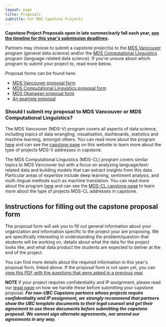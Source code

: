 ```yaml
---
layout: page
title: Proposals
subtitle: For MDS Capstone Projects
---
```


**Capstone Project Proposals open in late summer/early fall each year, [see the timeline for this year's submission deadlines](/capstone/timeline).**

Partners may choose to submit a capstone project(s) to the [MDS Vancouver](https://ubc-mds.github.io/about/) program (general data science) and/or the [MDS Computational Linguistics](https://ubc-mdscl.github.io/program/aboutme/) program (language-related data science). If you're unsure about which program to submit your project to, read more below.

Proposal forms can be found here:
- [MDS Vancouver proposal form](https://ubc.ca1.qualtrics.com/jfe/form/SV_6rqTW70L2PfkAt0)
- [MDS Computational Linguistics proposal form](https://ubc-mdscl.github.io/capstone/proposal/)
- [MDS Okanagan proposal form](https://ubco-mds.github.io/capstone/proposal/)
- <a href="https://ubc-mds.github.io/capstone/sample-proposal.pdf" target="_blank">An example proposal</a>


### Should I submit my proposal to MDS Vancouver or MDS Computational Linguistics?

The MDS Vancouver (MDS-V) program covers all aspects of data science, including topics of data wrangling, visualisation, dashboards,  statistics and machine learning, amongst others. You can read more about the program [here](https://masterdatascience.ubc.ca/programs/vancouver) and can see the [capstone page](/capstone/about) on this website to learn more about the type of projects MDS-V addresses in capstone.

The MDS Computational Linguistics (MDS-CL) program covers similar topics to MDS Vancouver but with a focus on analyzing language/text-related data and building models that can extract insights from this data. Particular areas of expertise include deep learning, sentiment analysis, and multi-lingual methods such as machine translation. You can read more about the program [here](https://masterdatascience.ubc.ca/programs/computational-linguistics) and can see the [MDS-CL capstone page](https://ubc-mdscl.github.io/capstone/past_projects/) to learn more about the type of projects MDS-CL addresses in capstone.

## Instructions for filling out the capstone proposal form

The proposal form will ask you to fill out general information about your organization
and information specific to the project your are proposing.
We are specifically interesting in understanding the problem/question
that students will be working on,
details about what the data for the project looks like,
and what data product the students are expected to deliver at the end of the project.

You can find more details about the required information in this year's proposal form,
linked above.
If the proposal form is not open yet,
you can [view this PDF with the questions that were asked in a previous year](/capstone/capstone-survey-sample.pdf).

**NOTE** If your project requires confidentiality and IP assignment, please read our [legal page](https://ubc-mds.github.io/capstone/guide-to-mutual-nda-ip/) on how we handle these before submitting your capstone proposal. **_For non-UBC Capstone partners whose projects require confidentiality and IP assignment, we strongly recommend that partners show the UBC template documents to their legal counsel and get their agreement to use these documents before submitting the capstone proposal. We cannot sign alternate agreements, nor amend our agreements in any way._**
